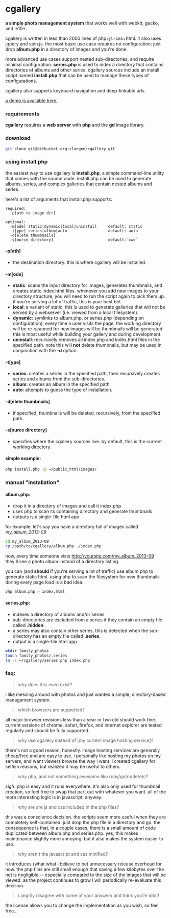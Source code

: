 cgallery
=========
**a simple photo management system** that works well with webkit, gecko, and ie10+.

cgallery is written in less than 2000 lines of php+js+css+html. it also uses jquery and spin.js. the most basic use case requires no configuration: just drop **album.php** in a directory of images and you're done.

more advanced use cases support nested sub-directories, and require minimal configuration. **series.php** is used to index a directory that contains directories of albums and other series. cgallery sources include an install script named **install.php** that can be used to manage these types of configurations.

cgallery also supports keyboard navigation and deep-linkable urls.

[a demo is available here.](http://casey.io/cgallery/demo)

### requirements
**cgallery** requires a **web server** with **php** and the **gd** image library.

### download
```sh
git clone git@bitbucket.org:clangen/cgallery.git
```

### using install.php
the easiest way to use cgallery is **install.php**, a simple command-line utility that comes with the source code. install.php can be used to generate albums, series, and complex galleries that contain nested albums and series.

here's a list of arguments that install.php supports:

```
required:
  -p[ath to image dir]

optional:
  -m[ode] static|dynamic|local|uninstall     default: static
  -t[ype] series|album|auto                  default: auto
  -d[elete thumbnails]
  -s[ource directory]                        default:`cwd`
```

#### -p[ath]
* the destination directory. this is where cgallery will be installed.

#### -m[ode]
* **static**: scans the input directory for images, generates thumbnails, and creates static index.html files. whenever you add new images to your directory structure, you will need to run the script again to pick them up. if you're serving a lot of traffic, this is your best bet.
* **local**: a variant of static, this is used to generate galleries that will not be served by a webserver (i.e. viewed from a local filesystem).
* **dynamic**: symlinks to album.php, or series.php (depending on configuration). every time a user visits the page, the working directory will be re-scanned for new images will be thumbnails will be generated. this is most useful while building your gallery and during development.
* **uninstall**: recursively removes all index.php and index.html files in the specified path. note this will **not** delete thumbnails, but may be used in conjunction with the **-d** option.

#### -t[ype]
* **series**: creates a series in the specified path, then recursively creates series and albums from the sub-directories.
* **album**: creates an album in the specified path.
* **auto**: attempts to guess the type of installation.

#### -d[elete thumbnails]
* if specified, thumbnails will be deleted, recursively, from the specified path.

#### -s[ource directory]
* specifies where the cgallery sources live. by default, this is the current working directory.

#### simple example:

```sh
php install.php -p ~/public_html/images/
```

### manual "installation"

#### album.php:
* drop it in a directory of images and call it index.php
* uses php to scan its containing directory and generate thumbnails
* outputs is a single-file html app

for example: let's say you have a directory full of images called *my_album_2013-09*
```sh
cd my_album_2013-09
cp /path/to/cgallery/album.php ./index.php
```
now, every time someone vists http://yoursite.com/my_album_2013-09 they'll see a photo album instead of a directory listing.

you can (and **should** if you're serving a lot of traffic) use album.php to generate static html. using php to scan the filesystem for new thumbnails during every page load is a bad idea.

```sh
php album.php > index.html
```

#### series.php:
* indexes a directory of albums and/or series.
* sub-directories are excluded from a series if they contain an empty file called **.hidden**.
* a  series may also contain other series. this is detected when the sub-directory has an empty file called **.series**.
* output is a single-file html app

```sh
mkdir family_photos
touch family_photos/.series
ln -s ~/cgallery/series.php index.php
```

### faq:

> why does this even exist?

i like messing around with photos and just wanted a simple, directory-based management system.

> which browsers are supported?

all major browser revisions less than a year or two old should work fine. current versions of chrome, safari, firefox, and internet explorer are tested regularly and should be fully supported.

> why use cgallery instead of [my current image hosting service]?

there's not a good reason, honestly. image hosting services are generally cheap/free and are easy to use. i personally like hosting my photos on my servers, and want viewers browse the way i want. i created cgallery for selfish reasons, but realized it may be useful to others.

> why php, and not something awesome like ruby/go/node/etc?

*sigh*. php is easy and it runs everywhere. it's also only used for thumbnail creation, so feel free to swap that part out with whatever you want. all of the more interesting logic is in javascript, anyway.

> why are are js and css included in the php files?

this was a conscience decision. the scripts seem more useful when they are completely self-contained. just drop the php file in a directory and go. the consequence is that, in a couple cases, there is a small amount of code duplicated between album.php and series.php. yes, this makes maintenance slightly more annoying, but it also makes the system easier to use.

> why aren't the javascript and css minified?

it introduces (what what i believe to be) unnecessary release overhead for now. the php files are still small enough that saving a few kilobytes over the net is negligible -- especially compared to the size of the images that will be viewed. as the project continues to grow i will periodically re-evaluate this decision.

> i angrily disagree with some of your answers and think you're idiot!

the license allows you to change the implementation as you wish, so feel free...